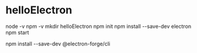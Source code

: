 # helloElectron
node -v
npm -v
mkdir helloElectron
npm init
npm install --save-dev electron
npm start

npm install --save-dev @electron-forge/cli
